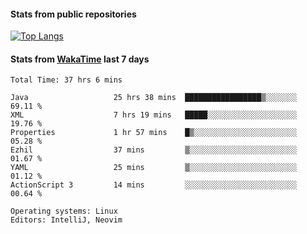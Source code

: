 #### Stats from public repositories

[![Top Langs](https://github-readme-stats.vercel.app/api/top-langs/?username=hyoghurt&layout=compact&exclude_repo=multiserver,docker_compose&langs_count=6)](https://github.com/anuraghazra/github-readme-stats)

#### Stats from [WakaTime](https://wakatime.com/@hyoghurt) last 7 days
<!--START_SECTION:waka-->

```text
Total Time: 37 hrs 6 mins

Java                   25 hrs 38 mins  █████████████████▒░░░░░░░   69.11 %
XML                    7 hrs 19 mins   █████░░░░░░░░░░░░░░░░░░░░   19.76 %
Properties             1 hr 57 mins    █▒░░░░░░░░░░░░░░░░░░░░░░░   05.28 %
Ezhil                  37 mins         ▒░░░░░░░░░░░░░░░░░░░░░░░░   01.67 %
YAML                   25 mins         ▒░░░░░░░░░░░░░░░░░░░░░░░░   01.12 %
ActionScript 3         14 mins         ░░░░░░░░░░░░░░░░░░░░░░░░░   00.64 %

Operating systems: Linux
Editors: IntelliJ, Neovim
```

<!--END_SECTION:waka-->
